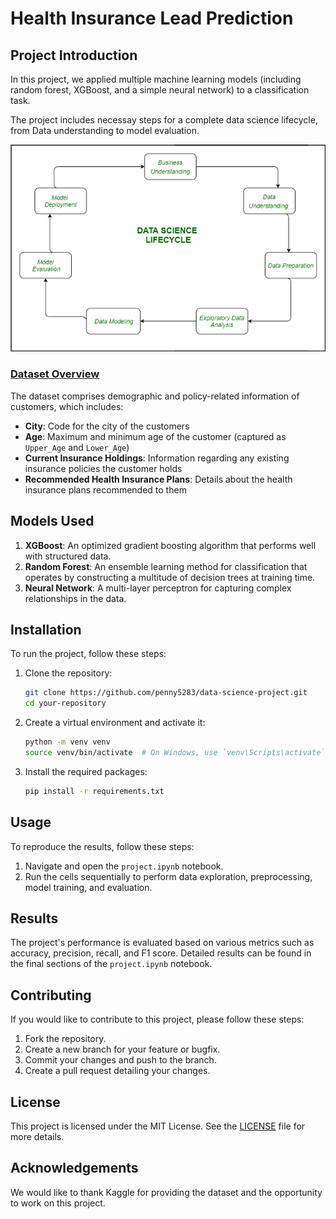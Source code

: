# Health Insurance Lead Prediction

## Project Introduction

In this project, we applied multiple machine learning models (including random forest, XGBoost, and a simple neural network) to a classification task.

The project includes necessay steps for a complete data science lifecycle, from Data understanding to model evaluation.

![](./datasc-660x434.png)

### [Dataset Overview](https://www.kaggle.com/datasets/klmsathishkumar/health-insurance-lead-prediction)

The dataset comprises demographic and policy-related information of customers, which includes:
- **City**: Code for the city of the customers
- **Age**: Maximum and minimum age of the customer (captured as `Upper_Age` and `Lower_Age`)
- **Current Insurance Holdings**: Information regarding any existing insurance policies the customer holds
- **Recommended Health Insurance Plans**: Details about the health insurance plans recommended to them

## Models Used
1. **XGBoost**: An optimized gradient boosting algorithm that performs well with structured data.
2. **Random Forest**: An ensemble learning method for classification that operates by constructing a multitude of decision trees at training time.
3. **Neural Network**: A multi-layer perceptron for capturing complex relationships in the data.

## Installation
To run the project, follow these steps:

1. Clone the repository:
   ```bash
   git clone https://github.com/penny5283/data-science-project.git
   cd your-repository
   ```

2. Create a virtual environment and activate it:
   ```bash
   python -m venv venv
   source venv/bin/activate  # On Windows, use `venv\Scripts\activate`
   ```

3. Install the required packages:
   ```bash
   pip install -r requirements.txt
   ```

## Usage
To reproduce the results, follow these steps:

1. Navigate and open the `project.ipynb` notebook.
2. Run the cells sequentially to perform data exploration, preprocessing, model training, and evaluation.

## Results
The project's performance is evaluated based on various metrics such as accuracy, precision, recall, and F1 score. Detailed results can be found in the final sections of the `project.ipynb` notebook.

## Contributing
If you would like to contribute to this project, please follow these steps:

1. Fork the repository.
2. Create a new branch for your feature or bugfix.
3. Commit your changes and push to the branch.
4. Create a pull request detailing your changes.

## License
This project is licensed under the MIT License. See the [LICENSE](LICENSE) file for more details.

## Acknowledgements
We would like to thank Kaggle for providing the dataset and the opportunity to work on this project.
